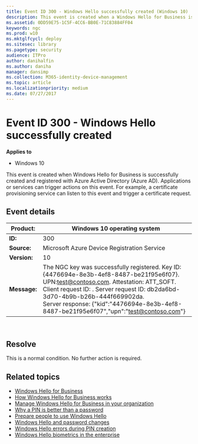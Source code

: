 ```yaml
---
title: Event ID 300 - Windows Hello successfully created (Windows 10)
description: This event is created when a Windows Hello for Business is successfully created and registered with Azure Active Directory (Azure AD).
ms.assetid: 0DD59E75-1C5F-4CC6-BB0E-71C83884FF04
keywords: ngc
ms.prod: w10
ms.mktglfcycl: deploy
ms.sitesec: library
ms.pagetype: security
audience: ITPro
author: danihalfin
ms.author: daniha
manager: dansimp
ms.collection: M365-identity-device-management
ms.topic: article
ms.localizationpriority: medium
ms.date: 07/27/2017
---
```


# Event ID 300 - Windows Hello successfully created

**Applies to**
-   Windows 10


This event is created when Windows Hello for Business is successfully created and registered with Azure Active Directory (Azure AD). Applications or services can trigger actions on this event. For example, a certificate provisioning service can listen to this event and trigger a certificate request.

## Event details

| **Product:** | Windows 10 operating system |     
| --- | --- |                                                                                                                                
| **ID:** | 300 |
| **Source:**  | Microsoft Azure Device Registration Service |
| **Version:** | 10  |
| **Message:** | The NGC key was successfully registered. Key ID: {4476694e-8e3b-4ef8-8487-be21f95e6f07}. UPN:test@contoso.com. Attestation: ATT\_SOFT. Client request ID: . Server request ID: db2da6bd-3d70-4b9b-b26b-444f669902da.</br>Server response: {"kid":"4476694e-8e3b-4ef8-8487-be21f95e6f07","upn":"test@contoso.com"} |
 
## Resolve

This is a normal condition. No further action is required.

## Related topics

- [Windows Hello for Business](hello-identity-verification.md)
- [How Windows Hello for Business works](hello-how-it-works.md)
- [Manage Windows Hello for Business in your organization](hello-manage-in-organization.md)
- [Why a PIN is better than a password](hello-why-pin-is-better-than-password.md)
- [Prepare people to use Windows Hello](hello-prepare-people-to-use.md)
- [Windows Hello and password changes](hello-and-password-changes.md)
- [Windows Hello errors during PIN creation](hello-errors-during-pin-creation.md)
- [Windows Hello biometrics in the enterprise](hello-biometrics-in-enterprise.md)
